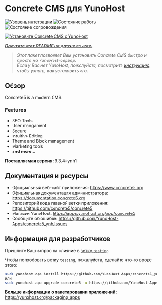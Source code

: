 <!--
Важно: этот README был автоматически сгенерирован <https://github.com/YunoHost/apps/tree/master/tools/readme_generator>
Он НЕ ДОЛЖЕН редактироваться вручную.
-->

# Concrete CMS для YunoHost

[![Уровень интеграции](https://dash.yunohost.org/integration/concrete5.svg)](https://ci-apps.yunohost.org/ci/apps/concrete5/) ![Состояние работы](https://ci-apps.yunohost.org/ci/badges/concrete5.status.svg) ![Состояние сопровождения](https://ci-apps.yunohost.org/ci/badges/concrete5.maintain.svg)

[![Установите Concrete CMS с YunoHost](https://install-app.yunohost.org/install-with-yunohost.svg)](https://install-app.yunohost.org/?app=concrete5)

*[Прочтите этот README на других языках.](./ALL_README.md)*

> *Этот пакет позволяет Вам установить Concrete CMS быстро и просто на YunoHost-сервер.*  
> *Если у Вас нет YunoHost, пожалуйста, посмотрите [инструкцию](https://yunohost.org/install), чтобы узнать, как установить его.*

## Обзор

Concrete5 is a modern CMS.

### Features

* SEO Tools
* User mangament
* Secure
* Intuitive Editing
* Theme and Block management
* Marketing tools
* **and more**...


**Поставляемая версия:** 9.3.4~ynh1
## Документация и ресурсы

- Официальный веб-сайт приложения: <https://www.concrete5.org>
- Официальная документация администратора: <https://documentation.concrete5.org>
- Репозиторий кода главной ветки приложения: <https://github.com/concrete5/concrete5>
- Магазин YunoHost: <https://apps.yunohost.org/app/concrete5>
- Сообщите об ошибке: <https://github.com/YunoHost-Apps/concrete5_ynh/issues>

## Информация для разработчиков

Пришлите Ваш запрос на слияние в [ветку `testing`](https://github.com/YunoHost-Apps/concrete5_ynh/tree/testing).

Чтобы попробовать ветку `testing`, пожалуйста, сделайте что-то вроде этого:

```bash
sudo yunohost app install https://github.com/YunoHost-Apps/concrete5_ynh/tree/testing --debug
или
sudo yunohost app upgrade concrete5 -u https://github.com/YunoHost-Apps/concrete5_ynh/tree/testing --debug
```

**Больше информации о пакетировании приложений:** <https://yunohost.org/packaging_apps>
